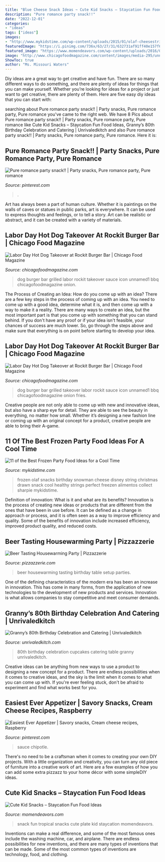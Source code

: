 ```yaml
---
title: "Blue Cheese Snack Ideas ~ Cute Kid Snacks – Staycation Fun Food Ideas"
description: "Pure romance party snack!!"
date: "2022-12-01"
categories:
- "ideas"
tags: ["ideas"]
images:
- "http://www.mykidstime.com/wp-content/uploads/2015/01/olaf-cheesestrings.jpg"
featuredImage: "https://i.pinimg.com/736x/63/27/31/632731af91ff40e157f6fa4cbdd58e64--raspberry-chipotle-sauce-cream-cheese-dips.jpg"
featured_image: "https://www.momendeavors.com/wp-content/uploads/2016/02/Tropical-Snack-Plate-625x1024.jpg"
image: "http://www.chicagofoodmagazine.com/content/images/media-295/unnamed1.jpg"
ShowToc: true
author: "Ms. Missouri Waters"
---
```



Diy ideas are a great way to get creative and have fun. There are so many different ways to do something, and there are plenty of ideas for things that you can make yourself. Whether you’re looking for ideas for a project or just want to get creative, there are plenty of them. Here are five easy diy ideas that you can start with: 

	

		
searching about Pure romance party snack!! | Party snacks, Pure romance party, Pure romance you've came to the right web. We have 8 Pics about Pure romance party snack!! | Party snacks, Pure romance party, Pure romance like Cute Kid Snacks – Staycation Fun Food Ideas, Granny’s 80th Birthday Celebration and Catering | Unrivaledkitch and also Pure romance party snack!! | Party snacks, Pure romance party, Pure romance. Here it is:
		
    
## Pure Romance Party Snack!! | Party Snacks, Pure Romance Party, Pure Romance

<img loading=lazy src="https://i.pinimg.com/originals/03/eb/bf/03ebbfba5df6bd193dce7f78985d789d.jpg" onerror="this.onerror=null;this.src='https://tse1.mm.bing.net/th?id=OIP.0e3All8yzYzFanZazuKHAgAAAA&amp;pid=15.1';" alt="Pure romance party snack!! | Party snacks, Pure romance party, Pure romance">

_Source: pinterest.com_

>. 

	

Art has always been a part of human culture. Whether it is paintings on the walls of caves or statues in public parks, art is everywhere. It can be used to express thoughts and feelings, or to tell a story. Art can be realistic or abstract, and it can be created with a variety of materials.

    
## Labor Day Hot Dog Takeover At Rockit Burger Bar | Chicago Food Magazine

<img loading=lazy src="http://www.chicagofoodmagazine.com/content/images/media-295/_large/unnamed1.jpg" onerror="this.onerror=null;this.src='https://tse4.mm.bing.net/th?id=OIP.253ebb-Moo7fRPE4CkucogHaLH&amp;pid=15.1';" alt="Labor Day Hot Dog Takeover at Rockit Burger Bar | Chicago Food Magazine">

_Source: chicagofoodmagazine.com_

>dog burger bar grilled labor rockit takeover sauce icon unnamed1 bbq chicagofoodmagazine onion. 

	

The Process of Creating an Idea: How do you come up with an idea?
There are a few key steps in the process of coming up with an idea. You need to come up with a good idea, determine what it is, and then come up with a way to make it a reality. There are many ways to create an idea, but the most important part is that you come up with something that you can stand behind. If you don't have any proof or if your idea isn't feasible, your chances of success are much lower. So, go through the steps above and make sure that everything is on point before starting to develop your idea.

    
## Labor Day Hot Dog Takeover At Rockit Burger Bar | Chicago Food Magazine

<img loading=lazy src="http://www.chicagofoodmagazine.com/content/images/media-295/unnamed1.jpg" onerror="this.onerror=null;this.src='https://tse4.mm.bing.net/th?id=OIP.8SxYRhlwhsC7iL8REQkEtQHaLH&amp;pid=15.1';" alt="Labor Day Hot Dog Takeover at Rockit Burger Bar | Chicago Food Magazine">

_Source: chicagofoodmagazine.com_

>dog burger bar grilled takeover labor rockit sauce icon unnamed1 bbq chicagofoodmagazine onion fries. 

	

Creative people are not only able to come up with new and innovative ideas, but also have a sharp eye for detail. They are able to see the beauty in everything, no matter how small. Whether it’s designing a new fashion line or coming up with an original concept for a product, creative people are able to bring their A-game.

    
## 11 Of The Best Frozen Party Food Ideas For A Cool Time

<img loading=lazy src="http://www.mykidstime.com/wp-content/uploads/2015/01/olaf-cheesestrings.jpg" onerror="this.onerror=null;this.src='https://tse3.mm.bing.net/th?id=OIP.MOyvm6YHezraIUlxw2SeXQHaOq&amp;pid=15.1';" alt="11 of the Best Frozen Party Food Ideas for a Cool Time">

_Source: mykidstime.com_

>frozen olaf snacks birthday snowman cheese disney string christmas drawn snack cool healthy strings perfect freezen alimentos collect sharpie mykidstime. 

	

Definition of innovation: What is it and what are its benefits?
Innovation is the process of creating new ideas or products that are different from the ones that have been in use before. It can be defined as a change in approach or process, and it is often seen as a way to improve efficiency and quality. Some of the benefits of innovation include increased efficiency, improved product quality, and reduced costs.

    
## Beer Tasting Housewarming Party | Pizzazzerie

<img loading=lazy src="http://pizzazzerie.com/wp-content/uploads/2016/01/OneStylishParty10-1-2015-61-1000x1500.jpg" onerror="this.onerror=null;this.src='https://tse3.mm.bing.net/th?id=OIP.SN3r_ImbolcRTCX1E_Y_OwHaLH&amp;pid=15.1';" alt="Beer Tasting Housewarming Party | Pizzazzerie">

_Source: pizzazzerie.com_

>beer housewarming tasting birthday table setup parties. 

	

One of the defining characteristics of the modern era has been an increase in innovation. This has come in many forms, from the application of new technologies to the development of new products and services. Innovation is what allows companies to stay competitive and meet consumer demands.

    
## Granny’s 80th Birthday Celebration And Catering | Unrivaledkitch

<img loading=lazy src="http://www.unrivaledkitch.com/wp-content/uploads/2013/06/DSC06090.jpg" onerror="this.onerror=null;this.src='https://tse2.mm.bing.net/th?id=OIP.6UJzrtSgR97zo9vvXF1HRgHaFj&amp;pid=15.1';" alt="Granny’s 80th Birthday Celebration and Catering | Unrivaledkitch">

_Source: unrivaledkitch.com_

>80th birthday celebration cupcakes catering table granny unrivaledkitch. 

	

Creative ideas can be anything from new ways to use a product to designing a new concept for a product. There are endless possibilities when it comes to creative ideas, and the sky is the limit when it comes to what you can come up with. If you're ever feeling stuck, don't be afraid to experiment and find what works best for you.

    
## Easiest Ever Appetizer | Savory Snacks, Cream Cheese Recipes, Raspberry

<img loading=lazy src="https://i.pinimg.com/736x/63/27/31/632731af91ff40e157f6fa4cbdd58e64--raspberry-chipotle-sauce-cream-cheese-dips.jpg" onerror="this.onerror=null;this.src='https://tse1.mm.bing.net/th?id=OIP.BsqPQxxgk8qMBQ1sHWtleQHaHz&amp;pid=15.1';" alt="Easiest Ever Appetizer | Savory snacks, Cream cheese recipes, Raspberry">

_Source: pinterest.com_

>sauce chipotle. 

	

There's no need to be a craftsman when it comes to creating your own DIY projects. With a little organization and creativity, you can turn any old piece of furniture into a creative work of art. Here are a few examples of how you can add some extra pizzazz to your home décor with some simpleDIY ideas.

    
## Cute Kid Snacks – Staycation Fun Food Ideas

<img loading=lazy src="https://www.momendeavors.com/wp-content/uploads/2016/02/Tropical-Snack-Plate-625x1024.jpg" onerror="this.onerror=null;this.src='https://tse3.mm.bing.net/th?id=OIP.QpUApSfLfWDABdXCZH0WOwHaMI&amp;pid=15.1';" alt="Cute Kid Snacks – Staycation Fun Food Ideas">

_Source: momendeavors.com_

>snack fun tropical snacks cute plate kid staycation momendeavors. 

	

Inventions can make a real difference, and some of the most famous ones include the washing machine, car, and airplane. There are endless possibilities for new inventions, and there are many types of inventions that can be made. Some of the most common types of inventions are technology, food, and clothing.

